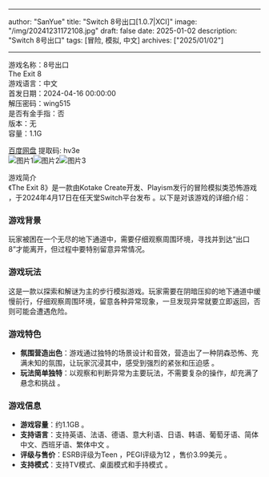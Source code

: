 
---
author: "SanYue"
title: "Switch 8号出口[1.0.7|XCI]"
image: "/img/20241231172108.jpg"
draft: false
date: 2025-01-02
description: "Switch 8号出口"
tags: [冒险, 模拟, 中文]
archives: ["2025/01/02"]

---

游戏名称：8号出口   
The Exit 8    
游戏语言：中文  
首发日期：2024-04-16 00:00:00  
解压密码：wing515  
是否有金手指：否  
版本：无   
容量：1.1G

[百度网盘](https://pan.baidu.com/s/1tJj-NnUQE8Js0uo8XO1EYg) 提取码: hv3e  
![图片1](/img/6021b5.jpg)![图片2](/img/be2300.jpg)![图片3](/img/77cb96.jpg)  

游戏简介  
《The Exit 8》是一款由Kotake Create开发、Playism发行的冒险模拟类恐怖游戏 ，于2024年4月17日在任天堂Switch平台发布 。以下是对该游戏的详细介绍：

### 游戏背景
玩家被困在一个无尽的地下通道中，需要仔细观察周围环境，寻找并到达“出口8”才能离开，但过程中要特别留意异常情况。

### 游戏玩法
这是一款以探索和解谜为主的步行模拟游戏。玩家需要在阴暗压抑的地下通道中缓慢前行，仔细观察周围环境，留意各种异常现象，一旦发现异常就要立即返回，否则可能会遭遇危险。

### 游戏特色
- **氛围营造出色**：游戏通过独特的场景设计和音效，营造出了一种阴森恐怖、充满未知的氛围，让玩家沉浸其中，感受到强烈的紧张和压迫感 。
- **玩法简单独特**：以观察和判断异常为主要玩法，不需要复杂的操作，却充满了悬念和挑战 。

### 游戏信息
- **游戏容量**：约1.1GB 。
- **支持语言**：支持英语、法语、德语、意大利语、日语、韩语、葡萄牙语、简体中文、西班牙语、繁体中文 。
- **评级与售价**：ESRB评级为Teen ，PEGI评级为12 ，售价3.99美元 。
- **支持模式**：支持TV模式、桌面模式和手持模式 。
